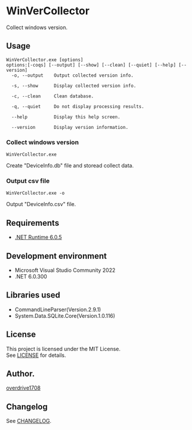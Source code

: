 # WinVerCollector

Collect windows version.

## Usage
```
WinVerCollector.exe [options]
options:[-coqs] [--output] [--show] [--clean] [--quiet] [--help] [--version]
  -o, --output    Output collected version info.

  -s, --show      Display collected version info.

  -c, --clean     Clean database.

  -q, --quiet     Do not display processing results.

  --help          Display this help screen.

  --version       Display version information.
```
### Collect windows version
```
WinVerCollector.exe
```
Create "DeviceInfo.db" file and storead collect data.
### Output csv file
```
WinVerCollector.exe -o
```
Output "DeviceInfo.csv" file.

## Requirements
- [.NET Runtime 6.0.5](https://dotnet.microsoft.com/en-us/download/dotnet/6.0)

## Development environment
- Microsoft Visual Studio Community 2022
- .NET 6.0.300

## Libraries used
- CommandLineParser(Version.2.9.1)
- System.Data.SQLite.Core(Version.1.0.116)

## License
This project is licensed under the MIT License.  
See [LICENSE](LICENSE) for details.

## Author.
[overdrive1708](https://github.com/overdrive1708)

## Changelog
See [CHANGELOG](CHANGELOG.md).
